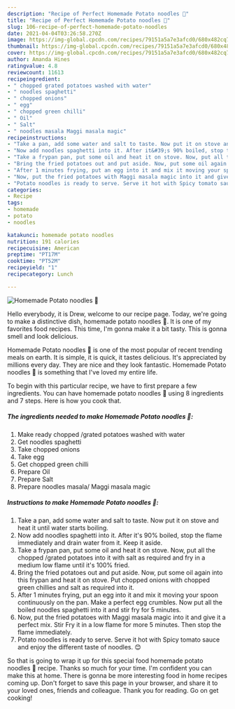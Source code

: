 ```yaml
---
description: "Recipe of Perfect Homemade Potato noodles 🍝"
title: "Recipe of Perfect Homemade Potato noodles 🍝"
slug: 106-recipe-of-perfect-homemade-potato-noodles
date: 2021-04-04T03:26:58.270Z
image: https://img-global.cpcdn.com/recipes/79151a5a7e3afcd0/680x482cq70/homemade-potato-noodles-recipe-main-photo.jpg
thumbnail: https://img-global.cpcdn.com/recipes/79151a5a7e3afcd0/680x482cq70/homemade-potato-noodles-recipe-main-photo.jpg
cover: https://img-global.cpcdn.com/recipes/79151a5a7e3afcd0/680x482cq70/homemade-potato-noodles-recipe-main-photo.jpg
author: Amanda Hines
ratingvalue: 4.8
reviewcount: 11613
recipeingredient:
- " chopped grated potatoes washed with water"
- " noodles spaghetti"
- " chopped onions"
- " egg"
- " chopped green chilli"
- " Oil"
- " Salt"
- " noodles masala Maggi masala magic"
recipeinstructions:
- "Take a pan, add some water and salt to taste. Now put it on stove and heat it until water starts boiling."
- "Now add noodles spaghetti into it. After it&#39;s 90% boiled, stop the flame immediately and drain water from it. Keep it aside."
- "Take a frypan pan, put some oil and heat it on stove. Now, put all the chopped /grated potatoes into it with salt as required and fry in a medium low flame until it&#39;s 100% fried."
- "Bring the fried potatoes out and put aside. Now, put some oil again into this frypan and heat it on stove. Put chopped onions with chopped green chillies and salt as required into it."
- "After 1 minutes frying, put an egg into it and mix it moving your spoon continuously on the pan. Make a perfect egg crumbles. Now put all the boiled noodles spaghetti into it and stir fry for 5 minutes."
- "Now, put the fried potatoes with Maggi masala magic into it and give it a perfect mix. Stir Fry it in a low flame for more 5 minutes. Then stop the flame immediately."
- "Potato noodles is ready to serve. Serve it hot with Spicy tomato sauce and enjoy the different taste of noodles. 😊"
categories:
- Recipe
tags:
- homemade
- potato
- noodles

katakunci: homemade potato noodles 
nutrition: 191 calories
recipecuisine: American
preptime: "PT17M"
cooktime: "PT52M"
recipeyield: "1"
recipecategory: Lunch

---
```



![Homemade Potato noodles 🍝](https://img-global.cpcdn.com/recipes/79151a5a7e3afcd0/680x482cq70/homemade-potato-noodles-recipe-main-photo.jpg)

Hello everybody, it is Drew, welcome to our recipe page. Today, we're going to make a distinctive dish, homemade potato noodles 🍝. It is one of my favorites food recipes. This time, I'm gonna make it a bit tasty. This is gonna smell and look delicious.

Homemade Potato noodles 🍝 is one of the most popular of recent trending meals on earth. It is simple, it is quick, it tastes delicious. It's appreciated by millions every day. They are nice and they look fantastic. Homemade Potato noodles 🍝 is something that I've loved my entire life.




To begin with this particular recipe, we have to first prepare a few ingredients. You can have homemade potato noodles 🍝 using 8 ingredients and 7 steps. Here is how you cook that.

<!--inarticleads1-->

##### The ingredients needed to make Homemade Potato noodles 🍝:

1. Make ready  chopped /grated potatoes washed with water
1. Get  noodles spaghetti
1. Take  chopped onions
1. Take  egg
1. Get  chopped green chilli
1. Prepare  Oil
1. Prepare  Salt
1. Prepare  noodles masala/ Maggi masala magic




<!--inarticleads2-->

##### Instructions to make Homemade Potato noodles 🍝:

1. Take a pan, add some water and salt to taste. Now put it on stove and heat it until water starts boiling.
1. Now add noodles spaghetti into it. After it&#39;s 90% boiled, stop the flame immediately and drain water from it. Keep it aside.
1. Take a frypan pan, put some oil and heat it on stove. Now, put all the chopped /grated potatoes into it with salt as required and fry in a medium low flame until it&#39;s 100% fried.
1. Bring the fried potatoes out and put aside. Now, put some oil again into this frypan and heat it on stove. Put chopped onions with chopped green chillies and salt as required into it.
1. After 1 minutes frying, put an egg into it and mix it moving your spoon continuously on the pan. Make a perfect egg crumbles. Now put all the boiled noodles spaghetti into it and stir fry for 5 minutes.
1. Now, put the fried potatoes with Maggi masala magic into it and give it a perfect mix. Stir Fry it in a low flame for more 5 minutes. Then stop the flame immediately.
1. Potato noodles is ready to serve. Serve it hot with Spicy tomato sauce and enjoy the different taste of noodles. 😊




So that is going to wrap it up for this special food homemade potato noodles 🍝 recipe. Thanks so much for your time. I'm confident you can make this at home. There is gonna be more interesting food in home recipes coming up. Don't forget to save this page in your browser, and share it to your loved ones, friends and colleague. Thank you for reading. Go on get cooking!
